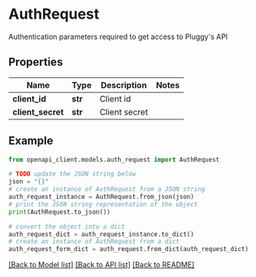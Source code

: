 # AuthRequest

Authentication parameters required to get access to Pluggy's API

## Properties

Name | Type | Description | Notes
------------ | ------------- | ------------- | -------------
**client_id** | **str** | Client id | 
**client_secret** | **str** | Client secret | 

## Example

```python
from openapi_client.models.auth_request import AuthRequest

# TODO update the JSON string below
json = "{}"
# create an instance of AuthRequest from a JSON string
auth_request_instance = AuthRequest.from_json(json)
# print the JSON string representation of the object
print(AuthRequest.to_json())

# convert the object into a dict
auth_request_dict = auth_request_instance.to_dict()
# create an instance of AuthRequest from a dict
auth_request_form_dict = auth_request.from_dict(auth_request_dict)
```
[[Back to Model list]](../README.md#documentation-for-models) [[Back to API list]](../README.md#documentation-for-api-endpoints) [[Back to README]](../README.md)


